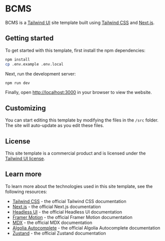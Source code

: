 # BCMS

BCMS is a [Tailwind UI](https://tailwindui.com) site template built using [Tailwind CSS](https://tailwindcss.com) and [Next.js](https://nextjs.org).

## Getting started

To get started with this template, first install the npm dependencies:

```bash
npm install
cp .env.example .env.local
```

Next, run the development server:

```bash
npm run dev
```

Finally, open [http://localhost:3000](http://localhost:3000) in your browser to view the website.

## Customizing

You can start editing this template by modifying the files in the `/src` folder. The site will auto-update as you edit these files.

## License

This site template is a commercial product and is licensed under the [Tailwind UI license](https://tailwindui.com/license).

## Learn more

To learn more about the technologies used in this site template, see the following resources:

- [Tailwind CSS](https://tailwindcss.com/docs) - the official Tailwind CSS documentation
- [Next.js](https://nextjs.org/docs) - the official Next.js documentation
- [Headless UI](https://headlessui.dev) - the official Headless UI documentation
- [Framer Motion](https://www.framer.com/docs/) - the official Framer Motion documentation
- [MDX](https://mdxjs.com/) - the official MDX documentation
- [Algolia Autocomplete](https://www.algolia.com/doc/ui-libraries/autocomplete/introduction/what-is-autocomplete/) - the official Algolia Autocomplete documentation
- [Zustand](https://docs.pmnd.rs/zustand/getting-started/introduction) - the official Zustand documentation
